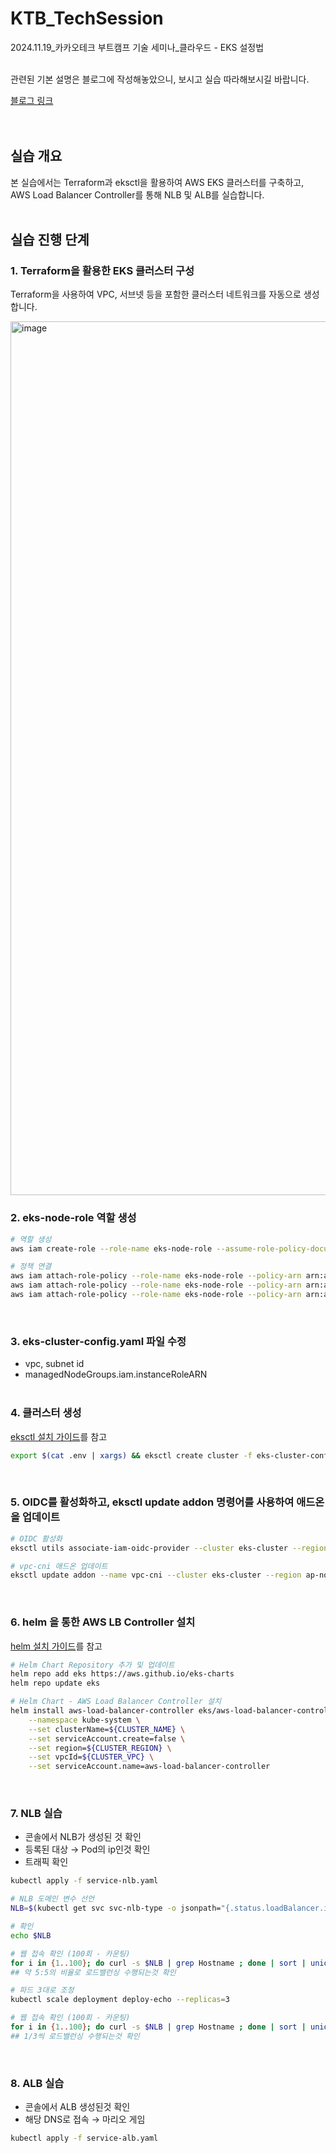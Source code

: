 # KTB_TechSession
2024.11.19_카카오테크 부트캠프 기술 세미나_클라우드 - EKS 설정법
<br><br>

관련된 기본 설명은 블로그에 작성해놓았으니, 보시고 실습 따라해보시길 바랍니다.


[블로그 링크](https://dev-shim99.tistory.com/53)
<br><br><br>

## 실습 개요

본 실습에서는 Terraform과 eksctl을 활용하여 AWS EKS 클러스터를 구축하고, AWS Load Balancer Controller를 통해 NLB 및 ALB를 실습합니다.
<br><br>


## 실습 진행 단계

### 1. Terraform을 활용한 EKS 클러스터 구성
Terraform을 사용하여 VPC, 서브넷 등을 포함한 클러스터 네트워크를 자동으로 생성합니다.

<img width="1398" alt="image" src="https://github.com/user-attachments/assets/de6ecc48-7758-43fc-a8f9-2bf5f528977a">
<br>

### 2. eks-node-role 역할 생성
```bash
# 역할 생성
aws iam create-role --role-name eks-node-role --assume-role-policy-document file://trust-policy.json

# 정책 연결
aws iam attach-role-policy --role-name eks-node-role --policy-arn arn:aws:iam::aws:policy/AmazonEKSWorkerNodePolicy
aws iam attach-role-policy --role-name eks-node-role --policy-arn arn:aws:iam::aws:policy/AmazonEC2ContainerRegistryReadOnly
aws iam attach-role-policy --role-name eks-node-role --policy-arn arn:aws:iam::aws:policy/AmazonEKS_CNI_Policy
```
<br>

### 3. eks-cluster-config.yaml 파일 수정
- vpc, subnet id
- managedNodeGroups.iam.instanceRoleARN
<br><br>

### 4. 클러스터 생성
[eksctl 설치 가이드](https://eksctl.io/installation/)를 참고
```bash
export $(cat .env | xargs) && eksctl create cluster -f eks-cluster-config.yaml
```

<br>

### 5. OIDC를 활성화하고, eksctl update addon 명령어를 사용하여 애드온을 업데이트
```bash
# OIDC 활성화
eksctl utils associate-iam-oidc-provider --cluster eks-cluster --region ap-northeast-2 --approve

# vpc-cni 애드온 업데이트
eksctl update addon --name vpc-cni --cluster eks-cluster --region ap-northeast-2 --force
```
<br>

### 6. helm 을 통한 AWS LB Controller 설치
[helm 설치 가이드](https://helm.sh/docs/intro/install/)를 참고

```bash
# Helm Chart Repository 추가 및 업데이트
helm repo add eks https://aws.github.io/eks-charts
helm repo update eks

# Helm Chart - AWS Load Balancer Controller 설치
helm install aws-load-balancer-controller eks/aws-load-balancer-controller \
    --namespace kube-system \
    --set clusterName=${CLUSTER_NAME} \
    --set serviceAccount.create=false \
    --set region=${CLUSTER_REGION} \
    --set vpcId=${CLUSTER_VPC} \
    --set serviceAccount.name=aws-load-balancer-controller
```
<br>

### 7. NLB 실습
- 콘솔에서 NLB가 생성된 것 확인
- 등록된 대상 → Pod의 ip인것 확인
- 트래픽 확인
```bash
kubectl apply -f service-nlb.yaml
```
```bash
# NLB 도메인 변수 선언
NLB=$(kubectl get svc svc-nlb-type -o jsonpath="{.status.loadBalancer.ingress[0].hostname}")

# 확인
echo $NLB

# 웹 접속 확인 (100회 - 카운팅)
for i in {1..100}; do curl -s $NLB | grep Hostname ; done | sort | uniq -c | sort -nr
## 약 5:5의 비율로 로드밸런싱 수행되는것 확인

# 파드 3대로 조정
kubectl scale deployment deploy-echo --replicas=3

# 웹 접속 확인 (100회 - 카운팅)
for i in {1..100}; do curl -s $NLB | grep Hostname ; done | sort | uniq -c | sort -nr
## 1/3씩 로드밸런싱 수행되는것 확인
```
<br>

### 8. ALB 실습
- 콘솔에서 ALB 생성된것 확인
- 해당 DNS로 접속 → 마리오 게임
```bash
kubectl apply -f service-alb.yaml
```
